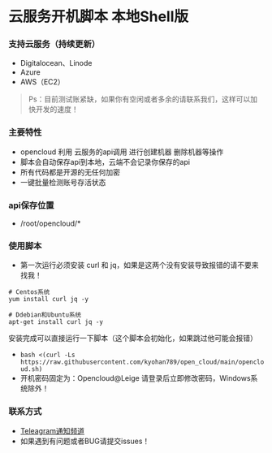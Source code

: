 # 云服务开机脚本 本地Shell版

### 支持云服务（持续更新）
- Digitalocean、Linode
- Azure
- AWS（EC2）
> Ps：目前测试账紧缺，如果你有空闲或者多余的请联系我们，这样可以加快开发的速度！

### 主要特性
- opencloud 利用 云服务的api调用 进行创建机器 删除机器等操作
- 脚本会自动保存api到本地，云端不会记录你保存的api
- 所有代码都是开源的无任何加密
- 一键批量检测账号存活状态

### api保存位置
- /root/opencloud/*

### 使用脚本

- 第一次运行必须安装 curl 和 jq，如果是这两个没有安装导致报错的请不要来找我！
```
# Centos系统
yum install curl jq -y
 
# Ddebian和Ubuntu系统
apt-get install curl jq -y
```

安装完成可以直接运行一下脚本（这个脚本会初始化，如果跳过他可能会报错）
- ```bash <(curl -Ls https://raw.githubusercontent.com/kyohan789/open_cloud/main/opencloud.sh)```
- 开机密码固定为：Opencloud@Leige 请登录后立即修改密码，Windows系统除外！

### 联系方式
- [Teleagram通知频道](https://t.me/openccloud "@openccloud")
- 如果遇到有问题或者BUG请提交issues！
